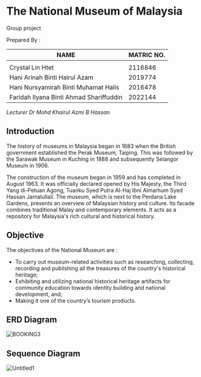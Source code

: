 # The National Museum of Malaysia

Group project

Prepared By : 

| NAME  | MATRIC NO. |
| ------------- | ------------- |
|    |   |
| Crystal Lin Htet   | 2116846  |
|  Hani Arinah Binti Hairul Azam  |  2019774 |
|  Hani Nursyamirah Binti Muhamat Halis  |  2016478 |
| Faridah Ilyana Binti Ahmad Shariffuddin  | 2022144  |

*Lecturer Dr Mohd Khairul Azmi B Hassan*


## Introduction

The history of museums in Malaysia began in 1883 when the British government established the Perak Museum, Taiping. This was followed by the Sarawak Museum in Kuching in 1888 and subsequently Selangor Museum in 1906.

The construction of the museum began in 1959 and has completed in August 1963. It was officially declared opened by His Majesty, the Third Yang di-Petuan Agong, Tuanku Syed Putra Al-Haj Ibni Almarhum Syed Hassan Jamalullail. The museum, which is next to the Perdana Lake Gardens, presents an overview of Malaysian history and culture. Its facade combines traditional Malay and contemporary elements. It acts as a repository for Malaysia's rich cultural and historical history.

## Objective

The objectives of the National Museum are :

- To carry out museum-related activities such as researching, collecting, recording and publishing all the treasures of the country's historical heritage;
- Exhibiting and utilizing national historical heritage artifacts for community education towards identity building and national development, and;
- Making it one of the country’s tourism products.



## ERD Diagram

![BOOKING3](https://user-images.githubusercontent.com/121481219/209892277-2afe4c5a-8680-4692-8685-dbc500e2a445.jpg)

## Sequence Diagram

![Untitled1](https://user-images.githubusercontent.com/121481219/209892114-784661ea-5e37-46c1-8a26-2d27ddf2c838.jpg)

